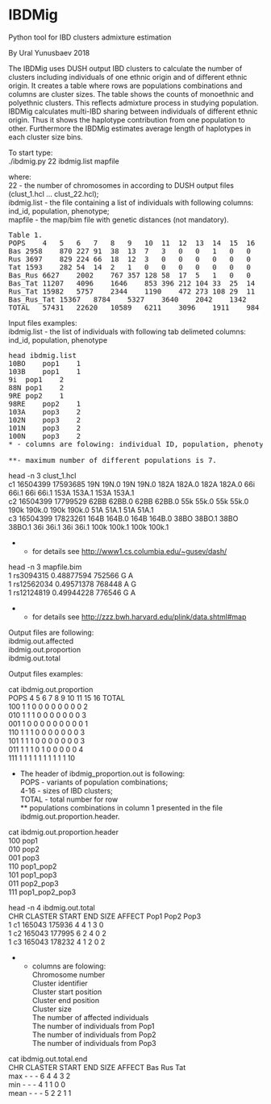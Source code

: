 # IBDMig
Python tool for IBD clusters admixture estimation

By Ural Yunusbaev 2018

The IBDMig uses DUSH output IBD clusters to calculate the number of clusters including individuals of one ethnic origin and of different ethnic origin. It creates a table where rows are populations combinations and columns are cluster sizes. The table shows the counts of monoethnic and polyethnic clusters. This reflects admixture process in studying population. IBDMig calculates multi-IBD sharing between individuals of different ethnic origin. Thus it shows the haplotype contribution from one population to other. Furthermore the IBDMig estimates average length of haplotypes in each cluster size bins.

To start type: <br>
./ibdmig.py 22 ibdmig.list mapfile

where:<br>
22 - the number of chromosomes in according to DUSH output files (clust_1.hcl ... clust_22.hcl);<br>
ibdmig.list - the file containing a list of individuals with following columns: ind_id, population, phenotype;<br>
mapfile - the map/bim file with genetic distances (not mandatory).<br>

<pre>
Table 1.
POPS	4	5	6	7	8	9	10	11	12	13	14	15	16	17	20	TOTAL
Bas	2958	870	227	91	38	13	7	3	0	0	1	0	0	0	0	4208
Rus	3697	829	224	66	18	12	3	0	0	0	0	0	0	0	0	4849
Tat	1593	282	54	14	2	1	0	0	0	0	0	0	0	0	0	1946
Bas_Rus	6627	2002	767	357	128	58	17	5	1	0	0	0	0	0	0	9962
Bas_Tat	11207	4096	1646	853	396	212	104	33	25	14	4	0	1	0	0	18591
Rus_Tat	15982	5757	2344	1190	472	273	108	29	11	6	2	1	0	0	0	26175
Bas_Rus_Tat	15367	8784	5327	3640	2042	1342	745	346	158	74	39	11	2	1	1	37879
TOTAL	57431	22620	10589	6211	3096	1911	984	416	195	94	46	12	3	1	1	103610
</pre>
Input files examples:<br>
ibdmig.list - the list of individuals with following tab delimeted columns: ind_id, population, phenotype<br>
<pre>
head ibdmig.list
10BO	pop1	1
103B	pop1	1
9i	pop1	2
88N	pop1	2
9RE	pop2	1
98RE	pop2	1
103A	pop3	2
102N	pop3	2
101N	pop3	2
100N	pop3	2
* - columns are folowing: individual ID, population, phenotype.<br>
**- maximum number of different populations is 7.
</pre>

head -n 3 clust_1.hcl<br>
c1	16504399	17593685	19N 19N.0	19N 19N.0	182A 182A.0	182A 182A.0	66i 66i.1	66i 66i.1	153A 153A.1	153A 153A.1<br>
c2	16504399	17799529	62BB 62BB.0	62BB 62BB.0	55k 55k.0	55k 55k.0	190k 190k.0	190k 190k.0	51A 51A.1	51A 51A.1<br>
c3	16504399	17823261	164B 164B.0	164B 164B.0	38BO 38BO.1	38BO 38BO.1	36i 36i.1	36i 36i.1	100k 100k.1	100k 100k.1<br>

* - for details see http://www1.cs.columbia.edu/~gusev/dash/


head -n 3 mapfile.bim<br>
1       rs3094315       0.48877594      752566  G       A<br>
1       rs12562034      0.49571378      768448  A       G<br>
1       rs12124819      0.49944228      776546  G       A<br>
* - for details see http://zzz.bwh.harvard.edu/plink/data.shtml#map


Output files are following:<br>
ibdmig.out.affected<br>
ibdmig.out.proportion<br>
ibdmig.out.total<br>

Output files examples:

cat ibdmig.out.proportion<br>
POPS	4	5	6	7	8	9	10	11	15	16	TOTAL<br>
100	1	1	0	0	0	0	0	0	0	0	2<br>
010	1	1	1	0	0	0	0	0	0	0	3<br>
001	1	0	0	0	0	0	0	0	0	0	1<br>
110	1	1	1	0	0	0	0	0	0	0	3<br>
101	1	1	1	0	0	0	0	0	0	0	3<br>
011	1	1	1	0	1	0	0	0	0	0	4<br>
111	1	1	1	1	1	1	1	1	1	1	10<br>

* The header of ibdmig_proportion.out is following: <br>
POPS - variants of population combinations;<br>
4-16 - sizes of IBD clusters;<br>
TOTAL - total number for row<br>
** populations combinations in column 1 presented in the file ibdmig.out.proportion.header.<br>

cat ibdmig.out.proportion.header<br>
100	pop1<br>
010	pop2<br>
001	pop3<br>
110	pop1_pop2<br>
101	pop1_pop3<br>
011	pop2_pop3<br>
111	pop1_pop2_pop3<br>


head -n 4 ibdmig.out.total<br>
CHR	CLASTER	START	END	SIZE	AFFECT	Pop1	Pop2	Pop3<br>
1	c1	165043	175936	4	4	1	3	0<br>
1	c2	165043	177995	6	2	4	0	2<br>
1	c3	165043	178232	4	1	2	0	2<br>

* - columns are folowing:<br>
Chromosome number<br>
Cluster identifier<br>
Cluster start position<br>
Cluster end position<br>
Cluster size<br>
The number of affected individuals<br>
The number of individuals from Pop1<br>
The number of individuals from Pop2<br>
The number of individuals from Pop3<br>

cat ibdmig.out.total.end<br>
CHR	CLASTER	START	END	SIZE	AFFECT	Bas	Rus	Tat<br>
max	-	-	-	6	4	4	3	2<br>
min	-	-	-	4	1	1	0	0<br>
mean	-	-	-	5	2	2	1	1<br>

